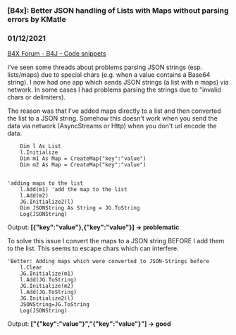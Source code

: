 ### [B4x]: Better JSON handling of Lists with Maps without parsing errors by KMatle
### 01/12/2021
[B4X Forum - B4J - Code snippets](https://www.b4x.com/android/forum/threads/126438/)

I've seen some threads about problems parsing JSON strings (esp. lists/maps) due to special chars (e.g. when a value contains a Base64 string). I now had one app which sends JSON strings (a list with n maps) via network. In some cases I had problems parsing the strings due to "invalid chars or delimiters).  
  
The reason was that I've added maps directly to a list and then converted the list to a JSON string. Somehow this doesn't work when you send the data via network (AsyncStreams or Http) when you don't url encode the data.  
  
  
  

```B4X
    Dim l As List  
    l.Initialize  
    Dim m1 As Map = CreateMap("key":"value")  
    Dim m2 As Map = CreateMap("key":"value")  
      
      
'adding maps to the list  
    l.Add(m1) 'add the map to the list  
    l.Add(m2)  
    JG.Initialize2(l)  
    Dim JSONString As String = JG.ToString  
    Log(JSONString)
```

  
  
Output: **[{"key":"value"},{"key":"value"}] -> problematic**  
  
To solve this issue I convert the maps to a JSON string BEFORE I add them to the list. This seems to escape chars which can interfere.  
  

```B4X
'Better: Adding maps which were converted to JSON-Strings before  
    l.Clear  
    JG.Initialize(m1)  
    l.Add(JG.ToString)  
    JG.Initialize(m2)  
    l.Add(JG.ToString)  
    JG.Initialize2(l)  
    JSONString=JG.ToString  
    Log(JSONString)
```

  
  
Output: **["{\"key\":\"value\"}","{\"key\":\"value\"}"] -> good**